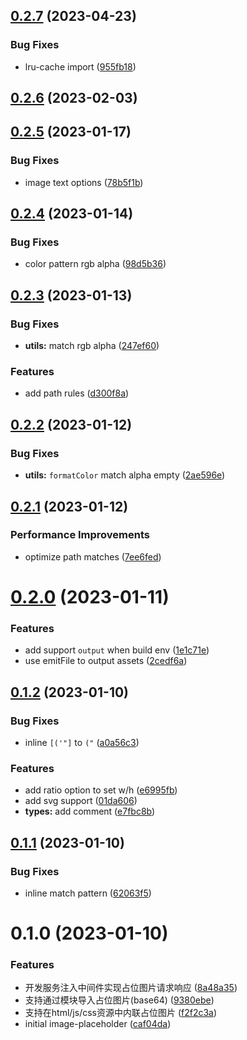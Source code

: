 ## [0.2.7](https://github.com/pengzhanbo/vite-plugin-image-placeholder/compare/v0.2.6...v0.2.7) (2023-04-23)


### Bug Fixes

* lru-cache import ([955fb18](https://github.com/pengzhanbo/vite-plugin-image-placeholder/commit/955fb18020324c12e7ad8803b21535a9bdc3e15f))



## [0.2.6](https://github.com/pengzhanbo/vite-plugin-image-placeholder/compare/v0.2.5...v0.2.6) (2023-02-03)



## [0.2.5](https://github.com/pengzhanbo/vite-plugin-image-placeholder/compare/v0.2.4...v0.2.5) (2023-01-17)


### Bug Fixes

* image text options ([78b5f1b](https://github.com/pengzhanbo/vite-plugin-image-placeholder/commit/78b5f1b6ab0931fa2b894bcca9f23c47fe0992c7))



## [0.2.4](https://github.com/pengzhanbo/vite-plugin-image-placeholder/compare/v0.2.3...v0.2.4) (2023-01-14)


### Bug Fixes

* color pattern rgb alpha ([98d5b36](https://github.com/pengzhanbo/vite-plugin-image-placeholder/commit/98d5b369209d4941faffc8f51a976a6fd7102051))



## [0.2.3](https://github.com/pengzhanbo/vite-plugin-image-placeholder/compare/v0.2.2...v0.2.3) (2023-01-13)


### Bug Fixes

* **utils:** match rgb alpha ([247ef60](https://github.com/pengzhanbo/vite-plugin-image-placeholder/commit/247ef60a16bd106df638582cd8e653a9f7c282ae))


### Features

* add path rules ([d300f8a](https://github.com/pengzhanbo/vite-plugin-image-placeholder/commit/d300f8a8ab97ccdeef27382a3964a9fc673483c9))



## [0.2.2](https://github.com/pengzhanbo/vite-plugin-image-placeholder/compare/v0.2.1...v0.2.2) (2023-01-12)


### Bug Fixes

* **utils:** `formatColor` match alpha empty ([2ae596e](https://github.com/pengzhanbo/vite-plugin-image-placeholder/commit/2ae596e3abbe4bc21a970df9636d8d031aa1934d))



## [0.2.1](https://github.com/pengzhanbo/vite-plugin-image-placeholder/compare/v0.2.0...v0.2.1) (2023-01-12)


### Performance Improvements

* optimize path matches ([7ee6fed](https://github.com/pengzhanbo/vite-plugin-image-placeholder/commit/7ee6fed812247da6b1b6ff8ac8d0e75a01148afa))



# [0.2.0](https://github.com/pengzhanbo/vite-plugin-image-placeholder/compare/v0.1.2...v0.2.0) (2023-01-11)


### Features

* add support `output` when build env ([1e1c71e](https://github.com/pengzhanbo/vite-plugin-image-placeholder/commit/1e1c71e64368c4e0d2d2eebf21658fe4ab500978))
* use emitFile to output assets ([2cedf6a](https://github.com/pengzhanbo/vite-plugin-image-placeholder/commit/2cedf6a1486653ac6dd7235f981d105a6cdb6148))



## [0.1.2](https://github.com/pengzhanbo/vite-plugin-image-placeholder/compare/v0.1.1...v0.1.2) (2023-01-10)


### Bug Fixes

* inline `[('"]` to `("` ([a0a56c3](https://github.com/pengzhanbo/vite-plugin-image-placeholder/commit/a0a56c3f8d1511a9a3fe37ceaae7e66e205ada4b))


### Features

* add ratio option to set w/h ([e6995fb](https://github.com/pengzhanbo/vite-plugin-image-placeholder/commit/e6995fb0974890555701bca875881032d8b43b1d))
* add svg support ([01da606](https://github.com/pengzhanbo/vite-plugin-image-placeholder/commit/01da6062862e72b9b990a872afa7bbf704990fba))
* **types:** add comment ([e7fbc8b](https://github.com/pengzhanbo/vite-plugin-image-placeholder/commit/e7fbc8b5e06222aeaeef4c724bd2cd7750e3d6fc))



## [0.1.1](https://github.com/pengzhanbo/vite-plugin-image-placeholder/compare/v0.1.0...v0.1.1) (2023-01-10)


### Bug Fixes

* inline match pattern ([62063f5](https://github.com/pengzhanbo/vite-plugin-image-placeholder/commit/62063f5ccd2764708a228cc678a31fea6c1e276f))



# 0.1.0 (2023-01-10)


### Features

* 开发服务注入中间件实现占位图片请求响应 ([8a48a35](https://github.com/pengzhanbo/vite-plugin-image-placeholder/commit/8a48a35e8fb3839d461b9be99819289c060035c9))
* 支持通过模块导入占位图片(base64) ([9380ebe](https://github.com/pengzhanbo/vite-plugin-image-placeholder/commit/9380ebe785991c0f560d5565a296349daf52bf26))
* 支持在html/js/css资源中内联占位图片 ([f2f2c3a](https://github.com/pengzhanbo/vite-plugin-image-placeholder/commit/f2f2c3ab6721a97deadeedd7092296a67ce4c06c))
* initial image-placeholder ([caf04da](https://github.com/pengzhanbo/vite-plugin-image-placeholder/commit/caf04dafb7e9898067349c5dbbcecdf5004bfed1))
